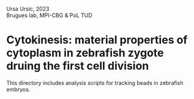 Ursa Ursic, 2023 \
Brugues lab, MPI-CBG & PoL TUD 

# Cytokinesis: material properties of cytoplasm in zebrafish zygote druing the first cell division

This directory includes analysis scripts for tracking beads in zebrafish embryos. 